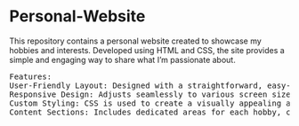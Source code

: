 # Personal-Website
This repository contains a personal website created to showcase my hobbies and interests. Developed using HTML and CSS, the site provides a simple and engaging way to share what I’m passionate about.
<pre>
Features:
User-Friendly Layout: Designed with a straightforward, easy-to-navigate interface.
Responsive Design: Adjusts seamlessly to various screen sizes, from desktops to mobile devices.
Custom Styling: CSS is used to create a visually appealing and personalized look for each hobby section.
Content Sections: Includes dedicated areas for each hobby, complete with descriptions and images.
</pre>
